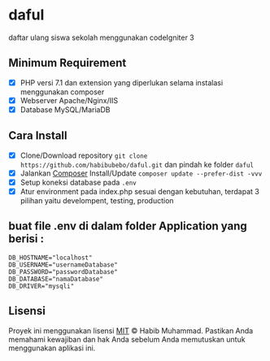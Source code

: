 # daful
 daftar ulang siswa sekolah menggunakan codeIgniter 3 

## Minimum Requirement

- [X] PHP versi 7.1 dan extension yang diperlukan selama instalasi menggunakan composer
- [X] Webserver Apache/Nginx/IIS
- [X] Database MySQL/MariaDB

## Cara Install

- [X] Clone/Download repository `git clone https://github.com/habibubebo/daful.git` dan pindah ke folder `daful`
- [X] Jalankan [Composer](https://getcomposer.org/download) Install/Update `composer update --prefer-dist -vvv`
- [X] Setup koneksi database pada `.env`
- [X] Atur environment pada index.php sesuai dengan kebutuhan, terdapat 3 pilihan yaitu develompent, testing, production

## buat file .env di dalam folder Application yang berisi :
```lang=bash
DB_HOSTNAME="localhost"
DB_USERNAME="usernameDatabase"
DB_PASSWORD="passwordDatabase"
DB_DATABASE="namaDatabase"
DB_DRIVER="mysqli"
```

## Lisensi

Proyek ini menggunakan lisensi [MIT](https://tldrlegal.com/license/mit-license) &copy; Habib Muhammad.
Pastikan Anda memahami kewajiban dan hak Anda sebelum Anda memutuskan untuk menggunakan aplikasi ini.